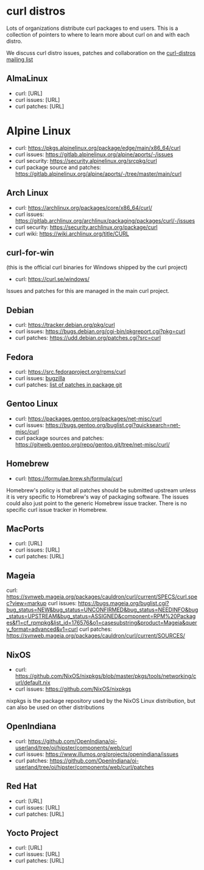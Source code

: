 # curl distros

Lots of organizations distribute curl packages to end users. This is a
collection of pointers to where to learn more about curl on and with each
distro.

We discuss curl distro issues, patches and collaboration on the [curl-distros
mailing list](https://lists.haxx.se/mailman/listinfo/curl-distros)

## AlmaLinux

- curl: [URL]
- curl issues: [URL]
- curl patches: [URL]

# Alpine Linux

- curl: https://pkgs.alpinelinux.org/package/edge/main/x86_64/curl
- curl issues: https://gitlab.alpinelinux.org/alpine/aports/-/issues
- curl security: https://security.alpinelinux.org/srcpkg/curl
- curl package source and patches: https://gitlab.alpinelinux.org/alpine/aports/-/tree/master/main/curl

## Arch Linux

- curl: https://archlinux.org/packages/core/x86_64/curl/
- curl issues: https://gitlab.archlinux.org/archlinux/packaging/packages/curl/-/issues
- curl security: https://security.archlinux.org/package/curl
- curl wiki: https://wiki.archlinux.org/title/CURL

## curl-for-win

(this is the official curl binaries for Windows shipped by the curl project)

- curl: https://curl.se/windows/

Issues and patches for this are managed in the main curl project.

## Debian

- curl: https://tracker.debian.org/pkg/curl
- curl issues: https://bugs.debian.org/cgi-bin/pkgreport.cgi?pkg=curl
- curl patches: https://udd.debian.org/patches.cgi?src=curl

## Fedora

- curl: https://src.fedoraproject.org/rpms/curl
- curl issues: [bugzilla](https://bugzilla.redhat.com/buglist.cgi?bug_status=NEW&bug_status=ASSIGNED&classification=Fedora&product=Fedora&product=Fedora%20EPEL&component=curl)
- curl patches: [list of patches in package git](https://src.fedoraproject.org/rpms/curl/tree/rawhide)

## Gentoo Linux

- curl: https://packages.gentoo.org/packages/net-misc/curl
- curl issues: https://bugs.gentoo.org/buglist.cgi?quicksearch=net-misc/curl
- curl package sources and patches: https://gitweb.gentoo.org/repo/gentoo.git/tree/net-misc/curl/

## Homebrew

- curl: https://formulae.brew.sh/formula/curl

Homebrew's policy is that all patches should be submitted upstream unless it
is very specific to Homebrew's way of packaging software. The issues could
also just point to the generic Homebrew issue tracker. There is no specific
curl issue tracker in Homebrew.

## MacPorts

- curl: [URL]
- curl issues: [URL]
- curl patches: [URL]

## Mageia

curl: https://svnweb.mageia.org/packages/cauldron/curl/current/SPECS/curl.spec?view=markup
curl issues: https://bugs.mageia.org/buglist.cgi?bug_status=NEW&bug_status=UNCONFIRMED&bug_status=NEEDINFO&bug_status=UPSTREAM&bug_status=ASSIGNED&component=RPM%20Packages&f1=cf_rpmpkg&list_id=176576&o1=casesubstring&product=Mageia&query_format=advanced&v1=curl
curl patches: https://svnweb.mageia.org/packages/cauldron/curl/current/SOURCES/

## NixOS

- curl: https://github.com/NixOS/nixpkgs/blob/master/pkgs/tools/networking/curl/default.nix
- curl issues: https://github.com/NixOS/nixpkgs

nixpkgs is the package repository used by the NixOS Linux distribution, but
can also be used on other distributions

## OpenIndiana

- curl: https://github.com/OpenIndiana/oi-userland/tree/oi/hipster/components/web/curl
- curl issues: https://www.illumos.org/projects/openindiana/issues
- curl patches: https://github.com/OpenIndiana/oi-userland/tree/oi/hipster/components/web/curl/patches

## Red Hat

- curl: [URL]
- curl issues: [URL]
- curl patches: [URL]

## Yocto Project

- curl: [URL]
- curl issues: [URL]
- curl patches: [URL]

